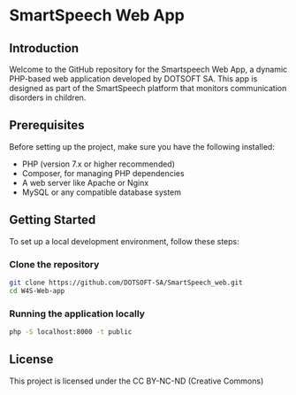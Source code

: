 # SmartSpeech Web App

## Introduction
Welcome to the GitHub repository for the Smartspeech Web App, a dynamic PHP-based web application developed by DOTSOFT SA. This app is designed as part of the SmartSpeech platform that monitors communication disorders in children.

## Prerequisites
Before setting up the project, make sure you have the following installed:
- PHP (version 7.x or higher recommended)
- Composer, for managing PHP dependencies
- A web server like Apache or Nginx
- MySQL or any compatible database system

## Getting Started
To set up a local development environment, follow these steps:

### Clone the repository
```bash
git clone https://github.com/DOTSOFT-SA/SmartSpeech_web.git
cd W4S-Web-app
```

### Running the application locally
```bash
php -S localhost:8000 -t public
```

## License
This project is licensed under the CC BY-NC-ND (Creative Commons)
